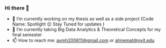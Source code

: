 ### Hi there 👋
- 🔭 I’m currently working on my thesis as well as a side project (Code Name: Spotlight 😉 Stay Tuned for updates ) 
- 🌱 I’m currently taking Big Data Analytics & Theoretical Concepts for my final semester
- 📫 How to reach me: avmh200611@gmail.com or ahiremat@nyit.edu

<!--
**Amgit2/Amgit2** is a ✨ _special_ ✨ repository because its `README.md` (this file) appears on your GitHub profile.

Here are some ideas to get you started:


- 👯 I’m looking to collaborate on ...
- 🤔 I’m looking for help with ...
- 💬 Ask me about ...

- 😄 Pronouns: ...
- ⚡ Fun fact: ...
-->
